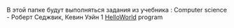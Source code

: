 В этой папке будут выполняться задания из учебника :
Computer science - Роберт Седжвик, Кевин Уэйн
1 [HelloWorld](src/HelloWorld.java) program
